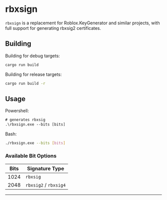 # rbxsign

`rbxsign` is a replacement for Roblox.KeyGenerator and similar projects, with full support for generating rbxsig2 certificates.

## Building

Building for debug targets:
```bash
cargo run build
```

Building for release targets:
```bash
cargo run build -r
```

## Usage
Powershell:
```ps
# generates rbxsig
.\rbxsign.exe --bits [bits]
```

Bash:
```bash
./rbxsign.exe --bits [bits]
```

### Available Bit Options

| Bits  | Signature Type         |
|-------|------------------------|
| 1024  | `rbxsig`               |
| 2048  | `rbxsig2` / `rbxsig4`  |
---
